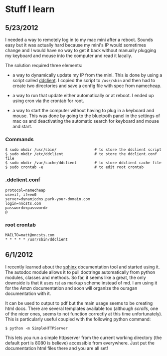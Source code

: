 Stuff I learn
=============

5/23/2012
---------
I needed a way to remotely log in to my mac mini after a reboot. Sounds easy
but it was actually hard because my mini's IP would sometimes change and I 
would have no way to get it back without manually plugging my keyboard and
mouse into the computer and read it lacally.

The solution required three elements:

*   a way to dynamically update my IP from the mini. This is done by using
    a script called [ddclient](http://sourceforge.net/apps/trac/ddclient).
    I copied the script to `/usr/sbin` and then had to create two 
    directories and save a config file with spec from namecheap.

*   a way to run that update either automatically or at reboot. I ended up
    using cron via the crontab for root.

*   a way to start the computer without having to plug in a keyboard and
    mouse. This was done by going to the bluetooth panel in the settings
    of mac os and deactivating the automatic search for keyboard and mouse
    and start.

### Commands

    $ sudo mkdir /usr/sbin/                 # to store the ddclient script
    $ sudo mkdir /etc/ddclient              # to store the ddclient.conf file
    $ sudo mkdir /var/cache/ddclient        # to store ddclient cache file
    $ sudo crontab -e                       # to edit root crontab

### .ddclient.conf

    protocol=namecheap
    use=if, if=en0
    server=dynamicdns.park-your-domain.com
    login=nncsts.com
    password=<password>
    @

### root crontab

    MAILTO=matt@nncsts.com
    * * * * * /usr/sbin/ddclient

6/1/2012
--------
I recently learned about the [sphinx](http://todo.com) documentation tool and
started using it. The autodoc module allows it to pull doctrings automatically
from python modules, classes and methods. So far, it seems like a great, the 
only downside is that it uses rst as markup scheme instead of md. I am using it
for the Amzn documentation and soon will organize the ouragan documentation
with it.

It can be used to output to pdf but the main usage seems to be creating html
docs. There are several templates available too (although *scrolls*, one of the
nicer ones, seems to not function correctly at this time unfortunately). This 
is particularly useful coupled with the following python command:

    $ python -m SimpleHTTPServer

This lets you run a simple httpserver from the current working directory (the
default port is 8080 is believe) accessible from everywhere. Just put the
documentation html files there and you are all set!
